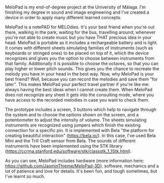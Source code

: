 MeloPad is my end-of-degree project at the University of Málaga. I'm finishing my degree in sound and image engineering and I've created a device in order to apply many different learned concepts.

MeloPad is a notePAD for MELOdies. It's your best friend when you're out there, walking in the park, waiting for the bus, travelling around; whenever you're not able to create music but you have THAT precious idea in your head. MeloPad is portable as it includes a rechargeable battery and is light. It comes with different sheets simulating families of instruments (such as keyboards or stringed ones) to be placed on top of it, which the device recognizes and gives you the option to choose between instruments from that family. Additionally it is possible to choose the octaves, so that you can play higher or lower pitch sounds. This gives you the chance to recreate the melody you have in your head in the best way. Now, why MeloPad is your best friend? Well, because you can record the melodies and save them "for later". This makes MeloPad your perfect travel partner if you're like me: always having the best ideas when I cannot create them. When MeloPad does not recognize any sheet it gets into the consulting mode, where you have access to the recorded melodies in case you want to check them.

The prototype includes a screen, 3 buttons which help to navigate through the system and to choose the options shown on the screen, and a potentiometer to adjust the intensity of volume. The sheets simulating instruments are recognized using jumpers which finish the existing connection for a specific pin.
It is implemented with Bela "the platform for creating beautiful interaction" (https://bela.io/). In this case, I've used Bela Mini and the Trill Craft sensor from Bela.
The sounds of different instruments have been implemented using the STK library (https://ccrma.stanford.edu/software/stk/classstk_1_1Stk.html).

As you can see, MeloPad includes hardware (more information here: https://github.com/JasminThieme/MeloPad-3D), software, mechanics and a lot of patience and love for details. It's been fun, and tough sometimes, but I've learnt so much.
